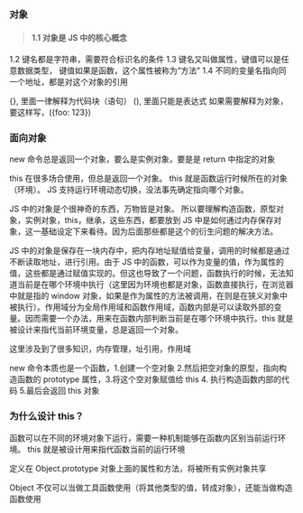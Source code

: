 ### 对象

> #### 1.1 对象是 JS 中的核心概念

1.2 键名都是字符串，需要符合标识名的条件
1.3 键名又叫做属性，键值可以是任意数据类型，
键值如果是函数，这个属性被称为“方法”
1.4 不同的变量名指向同一个地址，都是对这个对象的引用

{}, 里面一律解释为代码块（语句）
(), 里面只能是表达式
如果需要解释为对象，要这样写，({foo: 123})

### 面向对象

new 命令总是返回一个对象，要么是实例对象，要是是 return 中指定的对象

this 在很多场合使用，但总是返回一个对象。
this 就是函数运行时候所在的对象（环境）。
JS 支持运行环境动态切换，没法事先确定指向哪个对象。

JS 中的对象是个很神奇的东西，万物皆是对象。
所以要理解构造函数，原型对象，实例对象，this，继承，这些东西，都要放到 JS 中是如何通过内存保存对象，这一基础设定下来看待。因为后面那些都是这个的衍生问题的解决方法。

JS 中的对象是保存在一块内存中，把内存地址赋值给变量，调用的时候都是通过不断读取地址，进行引用。由于 JS 中的函数，可以作为变量的值，作为属性的值，这些都是通过赋值实现的。但这也导致了一个问题，函数执行的时候，无法知道当前是在哪个环境中执行（这里因为环境也都是对象，函数直接执行，在浏览器中就是指的 window 对象，如果是作为属性的方法被调用，在则是在狭义对象中被执行）。作用域分为全局作用域和函数作用域，函数内部是可以读取外部的变量。因而需要一个办法，用来在函数内部判断当前是在哪个环境中执行。this 就是被设计来指代当前环境变量，总是返回一个对象。

这里涉及到了很多知识，内存管理，址引用，作用域

new 命令本质也是一个函数，1.创建一个空对象 2.然后把空对象的原型，指向构造函数的 prototype 属性，3.将这个空对象赋值给 this 4. 执行构造函数内部的代码 5.最后会返回 this 对象

### 为什么设计 this？

函数可以在不同的环境对象下运行，需要一种机制能够在函数内区别当前运行环境。
this 就是被设计用来指代函数当前的运行环境

定义在 Object.prototype 对象上面的属性和方法，将被所有实例对象共享

Object 不仅可以当做工具函数使用（将其他类型的值，转成对象），还能当做构造函数使用
